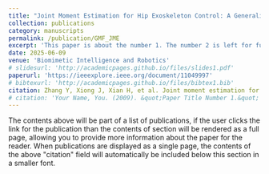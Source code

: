 ```yaml
---
title: "Joint Moment Estimation for Hip Exoskeleton Control: A Generalized Moment Feature Generation Method"
collection: publications
category: manuscripts
permalink: /publication/GMF_JME
excerpt: 'This paper is about the number 1. The number 2 is left for future work.'
date: 2025-06-09
venue: 'Biomimetic Intelligence and Robotics'
# slidesurl: 'http://academicpages.github.io/files/slides1.pdf'
paperurl: 'https://ieeexplore.ieee.org/document/11049997'
# bibtexurl: 'http://academicpages.github.io/files/bibtex1.bib'
citation: Zhang Y, Xiong J, Xian H, et al. Joint moment estimation for hip exoskeleton control: A generalized moment feature generation method[J]. <i>Biomimetic Intelligence and Robotics</i>, 2025: 100246.
# citation: 'Your Name, You. (2009). &quot;Paper Title Number 1.&quot; <i>Journal 1</i>. 1(1).'
---
```

The contents above will be part of a list of publications, if the user clicks the link for the publication than the contents of section will be rendered as a full page, allowing you to provide more information about the paper for the reader. When publications are displayed as a single page, the contents of the above "citation" field will automatically be included below this section in a smaller font.
